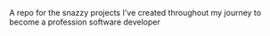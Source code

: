 A repo for the snazzy projects I've created throughout my journey to become a profession software developer
